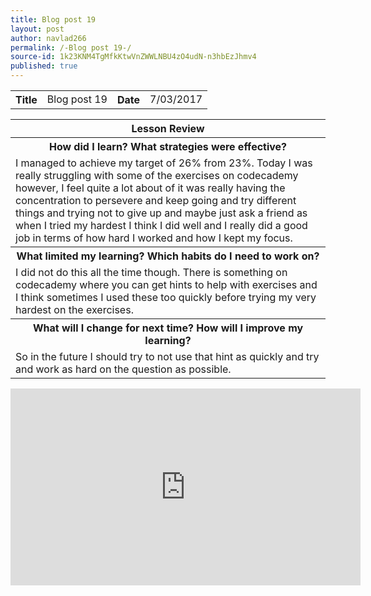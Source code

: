 ```yaml
---
title: Blog post 19
layout: post
author: navlad266
permalink: /-Blog post 19-/
source-id: 1k23KNM4TgMfkKtwVnZWWLNBU4zO4udN-n3hbEzJhmv4
published: true
---
```

<table>
  <tr>
    <th>Title</th>
    <td>Blog post 19</td>
    <th>Date</th>
    <td>7/03/2017</td>
  </tr>
</table>


<table>
  <tr>
    <th>Lesson Review</th>
  </tr>
  <tr>
    <th>How did I learn? What strategies were effective? </th>
  </tr>
  <tr>
    <td>I managed to achieve my target of 26% from 23%. Today I was really struggling with some of the exercises on codecademy however, I feel quite a lot about of it was really having the concentration to persevere and keep going and try different things and trying not to give up and maybe just ask a friend as when I tried my hardest I think I did well and I really did a good job in terms of how hard I worked and how I kept my focus.
</td>
  </tr>
  <tr>
    <th>What limited my learning? Which habits do I need to work on? </th>
  </tr>
  <tr>
    <td>I did not do this all the time though. There is something on codecademy where you can get hints to help with exercises and I think sometimes I used these too quickly before trying my very hardest on the exercises.
</td>
  </tr>
  <tr>
    <th>What will I change for next time? How will I improve my learning?</th>
  </tr>
  <tr>
    <td>So in the future I should try to not use that hint as quickly and try and work as hard on the question as possible.
</td>
  </tr>
</table>


<iframe width="560" height="315" src="https://www.youtube.com/embed/EK4ousC7SSQ" frameborder="0" allowfullscreen></iframe>

